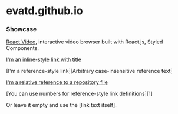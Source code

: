 # evatd.github.io

### Showcase

[React Video](https://evatd.github.io/react-video/), interactive video browser built with React.js, Styled Components.

[I'm an inline-style link with title](https://www.google.com "Google's Homepage")

[I'm a reference-style link][Arbitrary case-insensitive reference text]

[I'm a relative reference to a repository file](../blob/master/LICENSE)

[You can use numbers for reference-style link definitions][1]

Or leave it empty and use the [link text itself].
